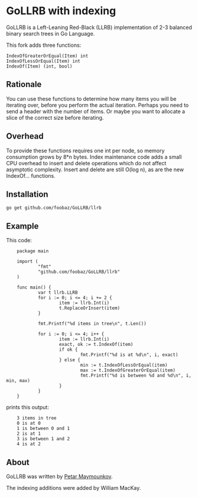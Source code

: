 # GoLLRB with indexing

GoLLRB is a Left-Leaning Red-Black (LLRB) implementation of 2-3 balanced binary
search trees in Go Language.

This fork adds three functions:

	IndexOfGreaterOrEqual(Item) int
	IndexOfLessOrEqual(Item) int
	IndexOf(Item) (int, bool)

## Rationale

You can use these functions to determine how many items you will be iterating
over, before you perform the actual iteration. Perhaps you need to send a
header with the number of items. Or maybe you want to allocate a slice of the
correct size before iterating.

## Overhead

To provide these functions requires one int per node, so memory consumption grows
by 8\*n bytes. Index maintenance code adds a small CPU overhead to
insert and delete operations which do not affect asymptotic complexity. Insert and
delete are still O(log n), as are the new IndexOf... functions.

## Installation

`go get github.com/foobaz/GoLLRB/llrb`

## Example

This code:

        package main

        import (
                "fmt"
                "github.com/foobaz/GoLLRB/llrb"
        )   

        func main() {
                var t llrb.LLRB
                for i := 0; i <= 4; i += 2 { 
                        item := llrb.Int(i)
                        t.ReplaceOrInsert(item)
                }   

                fmt.Printf("%d items in tree\n", t.Len())

                for i := 0; i <= 4; i++ {
                        item := llrb.Int(i)
                        exact, ok := t.IndexOf(item)
                        if ok {
                                fmt.Printf("%d is at %d\n", i, exact)
                        } else {
                                min := t.IndexOfLessOrEqual(item)
                                max := t.IndexOfGreaterOrEqual(item)
                                fmt.Printf("%d is between %d and %d\n", i, min, max)
                        }   
                }   
        }

prints this output:

        3 items in tree
        0 is at 0
        1 is between 0 and 1
        2 is at 1
        3 is between 1 and 2
        4 is at 2

## About

GoLLRB was written by [Petar Maymounkov](http://pdos.csail.mit.edu/~petar/). 

The indexing additions were added by William MacKay.
